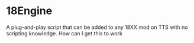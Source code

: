 # 18Engine
A plug-and-play script that can be added to any 18XX mod on TTS with no scripting knowledge.
How can I get this to work
